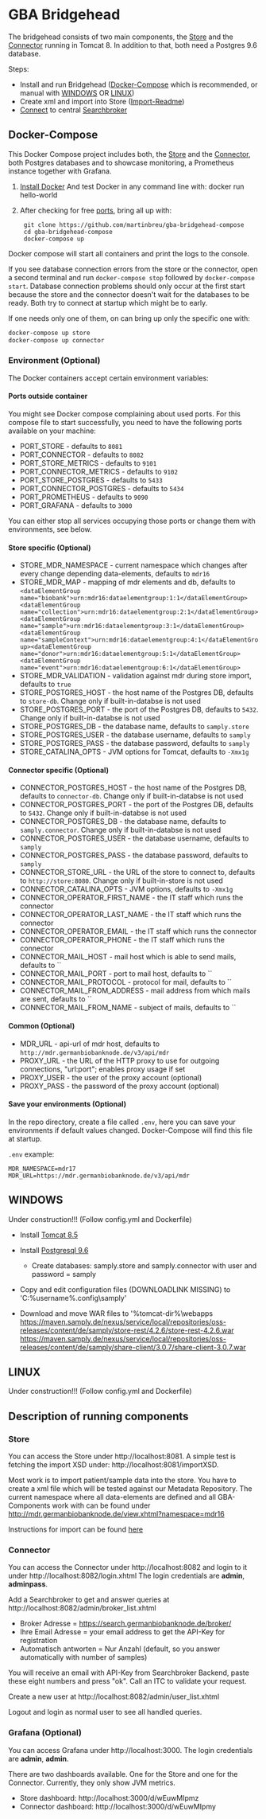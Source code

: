 # GBA Bridgehead

The bridgehead consists of two main components, the [Store][1] and the [Connector][2] running in Tomcat 8. In addition to that, both need a Postgres 9.6 database.

Steps:
* Install and run Bridgehead ([Docker-Compose](#Docker-Compose) which is recommended, or manual with [WINDOWS](#WINDOWS) OR [LINUX](#LINUX))
* Create xml and import into Store ([Import-Readme](import/IMPORT.md))
* [Connect](#Connector) to central [Searchbroker](https://search.germanbiobanknode.de/)


## Docker-Compose
This Docker Compose project includes both, the [Store][1] and the [Connector][2], both Postgres databases and to showcase monitoring, a Prometheus instance together with Grafana.

1. [Install Docker](https://docs.docker.com/install/)
And test Docker in any command line with:
        docker run hello-world

2. After checking for free [ports](#Ports-outside-container), bring all up with:

        git clone https://github.com/martinbreu/gba-bridgehead-compose
        cd gba-bridgehead-compose
        docker-compose up

Docker compose will start all containers and print the logs to the console.

If you see database connection errors from the store or the connector, open a second terminal and run `docker-compose stop` followed by `docker-compose start`. Database connection problems should only occur at the first start because the store and the connector doesn't wait for the databases to be ready. Both try to connect at startup which might be to early.

If one needs only one of them, on can bring up only the specific one with:

```sh
docker-compose up store
docker-compose up connector
```

### Environment (Optional)

The Docker containers accept certain environment variables:

#### Ports outside container

You might see Docker compose complaining about used ports. For this compose file to start successfully, you need to have the following ports available on your machine:

* PORT_STORE - defaults to `8081`
* PORT_CONNECTOR - defaults to `8082`
* PORT_STORE_METRICS - defaults to `9101`
* PORT_CONNECTOR_METRICS - defaults to `9102`
* PORT_STORE_POSTGRES - defaults to `5433`
* PORT_CONNECTOR_POSTGRES - defaults to `5434`
* PORT_PROMETHEUS - defaults to `9090`
* PORT_GRAFANA - defaults to `3000`

You can either stop all services occupying those ports or change them with environments, see below.


#### Store specific (Optional)
* STORE_MDR_NAMESPACE - current namespace which changes after every change depending data-elements, defaults to `mdr16`
* STORE_MDR_MAP - mapping of mdr elements and db, defaults to `<dataElementGroup name="biobank">urn:mdr16:dataelementgroup:1:1</dataElementGroup><dataElementGroup name="collection">urn:mdr16:dataelementgroup:2:1</dataElementGroup><dataElementGroup name="sample">urn:mdr16:dataelementgroup:3:1</dataElementGroup><dataElementGroup name="sampleContext">urn:mdr16:dataelementgroup:4:1</dataElementGroup><dataElementGroup name="donor">urn:mdr16:dataelementgroup:5:1</dataElementGroup><dataElementGroup name="event">urn:mdr16:dataelementgroup:6:1</dataElementGroup>`
* STORE_MDR_VALIDATION - validation against mdr during store import, defaults to `true`
* STORE_POSTGRES_HOST - the host name of the Postgres DB, defaults to `store-db`. Change only if built-in-databse is not used
* STORE_POSTGRES_PORT - the port of the Postgres DB, defaults to `5432`. Change only if built-in-databse is not used
* STORE_POSTGRES_DB - the database name, defaults to `samply.store`
* STORE_POSTGRES_USER - the database username, defaults to `samply`
* STORE_POSTGRES_PASS - the database password, defaults to `samply`
* STORE_CATALINA_OPTS - JVM options for Tomcat, defaults to `-Xmx1g`

#### Connector specific (Optional)
* CONNECTOR_POSTGRES_HOST - the host name of the Postgres DB, defaults to `connector-db`. Change only if built-in-databse is not used
* CONNECTOR_POSTGRES_PORT - the port of the Postgres DB, defaults to `5432`. Change only if built-in-databse is not used
* CONNECTOR_POSTGRES_DB - the database name, defaults to `samply.connector`. Change only if built-in-databse is not used
* CONNECTOR_POSTGRES_USER - the database username, defaults to `samply`
* CONNECTOR_POSTGRES_PASS - the database password, defaults to `samply`
* CONNECTOR_STORE_URL - the URL of the store to connect to, defaults to `http://store:8080`. Change only if built-in-store is not used
* CONNECTOR_CATALINA_OPTS - JVM options, defaults to `-Xmx1g`
* CONNECTOR_OPERATOR_FIRST_NAME - the IT staff which runs the connector
* CONNECTOR_OPERATOR_LAST_NAME - the IT staff which runs the connector
* CONNECTOR_OPERATOR_EMAIL - the IT staff which runs the connector
* CONNECTOR_OPERATOR_PHONE - the IT staff which runs the connector
* CONNECTOR_MAIL_HOST - mail host which is able to send mails, defaults to ``
* CONNECTOR_MAIL_PORT - port to mail host, defaults to ``
* CONNECTOR_MAIL_PROTOCOL - protocol for mail, defaults to ``
* CONNECTOR_MAIL_FROM_ADDRESS - mail address from which mails are sent, defaults to ``
* CONNECTOR_MAIL_FROM_NAME - subject of mails, defaults to ``

#### Common (Optional)
* MDR_URL - api-url of mdr host, defaults to `http://mdr.germanbiobanknode.de/v3/api/mdr`
* PROXY_URL - the URL of the HTTP proxy to use for outgoing connections, "url:port"; enables proxy usage if set
* PROXY_USER - the user of the proxy account (optional)
* PROXY_PASS - the password of the proxy account (optional)


#### Save your environments (Optional)
In the repo directory, create a file called `.env`, here you can save your environments if default values changed.
Docker-Compose will find this file at startup.

`.env` example:
```
MDR_NAMESPACE=mdr17
MDR_URL=https://mdr.germanbiobanknode.de/v3/api/mdr
```



## WINDOWS

Under construction!!! (Follow config.yml and Dockerfile)

* Install [Tomcat 8.5](https://tomcat.apache.org/download-80.cgi)
* Install [Postgresql 9.6](https://www.postgresql.org/download/)
    * Create databases: samply.store and samply.connector with user and password = samply

* Copy and edit configuration files (DOWNLOADLINK MISSING) to 'C:\%username%\.config\samply\'
* Download and move WAR files to '%tomcat-dir%\webapps\
    https://maven.samply.de/nexus/service/local/repositories/oss-releases/content/de/samply/store-rest/4.2.6/store-rest-4.2.6.war
    https://maven.samply.de/nexus/service/local/repositories/oss-releases/content/de/samply/share-client/3.0.7/share-client-3.0.7.war

## LINUX

Under construction!!!  (Follow config.yml and Dockerfile)


## Description of running components

### Store

You can access the Store under http://localhost:8081. A simple test is fetching the import XSD under: http://localhost:8081/importXSD.

Most work is to import patient/sample data into the store. You have to create a xml file which will be tested against our Metadata Repository.
The current namespace where all data-elements are defined and all GBA-Components work with can be found under http://mdr.germanbiobanknode.de/view.xhtml?namespace=mdr16

Instructions for import can be found [here](import/IMPORT.md)

### Connector

You can access the Connector under http://localhost:8082 and login to it under http://localhost:8082/login.xhtml The login credentials are **admin**, **adminpass**.

Add a Searchbroker to get and answer queries at http://localhost:8082/admin/broker_list.xhtml 
* Broker Adresse = https://search.germanbiobanknode.de/broker/
* Ihre Email Adresse = your email address to get the API-Key for registration
* Automatisch antworten = Nur Anzahl (default, so you answer automatically with number of samples)

You will receive an email with API-Key from Searchbroker Backend, paste these eight numbers and press "ok". Call an ITC to validate your request.


Create a new user at http://localhost:8082/admin/user_list.xhtml

Logout and login as normal user to see all handled queries.


### Grafana (Optional)

You can access Grafana under http://localhost:3000. The login credentials are **admin**, **admin**.

There are two dashboards available. One for the Store and one for the Connector. Currently, they only show JVM metrics.

* Store dashboard: http://localhost:3000/d/wEuwMIpmz
* Connector dashboard: http://localhost:3000/d/wEuwMIpmy



[1]: <https://github.com/martinbreu/samply-store>
[2]: <https://github.com/martinbreu/samply-connector>
